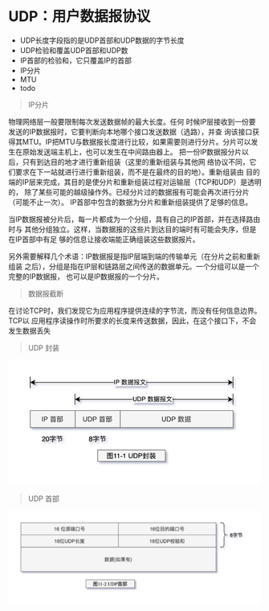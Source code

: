 # UDP：用户数据报协议

- UDP长度字段指的是UDP首部和UDP数据的字节长度
- UDP检验和覆盖UDP首部和UDP数
- IP首部的检验和，它只覆盖IP的首部
- IP分片
- MTU
- todo

> IP分片

物理网络层一般要限制每次发送数据帧的最大长度。任何
时候IP层接收到一份要发送的IP数据报时，它要判断向本地哪个接口发送数据（选路），并查
询该接口获得其MTU。IP把MTU与数据报长度进行比较，如果需要则进行分片。分片可以发
生在原始发送端主机上，也可以发生在中间路由器上。
把一份IP数据报分片以后，只有到达目的地才进行重新组装（这里的重新组装与其他网
络协议不同，它们要求在下一站就进行进行重新组装，而不是在最终的目的地）。重新组装由
目的端的IP层来完成，其目的是使分片和重新组装过程对运输层（TCP和UDP）是透明的，
除了某些可能的越级操作外。已经分片过的数据报有可能会再次进行分片（可能不止一次）。
IP首部中包含的数据为分片和重新组装提供了足够的信息。

当IP数据报被分片后，每一片都成为一个分组，具有自己的IP首部，并在选择路由时与
其他分组独立。这样，当数据报的这些片到达目的端时有可能会失序，但是在IP首部中有足
够的信息让接收端能正确组装这些数据报片。

另外需要解释几个术语：IP数据报是指IP层端到端的传输单元（在分片之前和重新组装
之后），分组是指在IP层和链路层之间传送的数据单元。一个分组可以是一个完整的IP数据报，
也可以是IP数据报的一个分片。

> 数据报截断

在讨论TCP时，我们发现它为应用程序提供连续的字节流，而没有任何信息边界。TCP以
应用程序读操作时所要求的长度来传送数据，因此，在这个接口下，不会发生数据丢失

> UDP 封装

![TCP-IP-11-1.png](./images/TCP-IP-11-1.png)

> UDP 首部

![TCP-IP-11-2.png](./images/TCP-IP-11-2.png)
